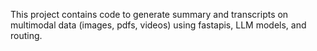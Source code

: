 This project contains code to generate summary and transcripts on multimodal data (images, pdfs, videos) using fastapis, LLM models, and routing.
